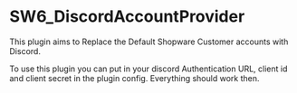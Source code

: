 # SW6_DiscordAccountProvider
This plugin aims to Replace the Default Shopware Customer accounts with Discord.

To use this plugin you can put in your discord Authentication URL, client id and client secret in the plugin config.
Everything should work then.
